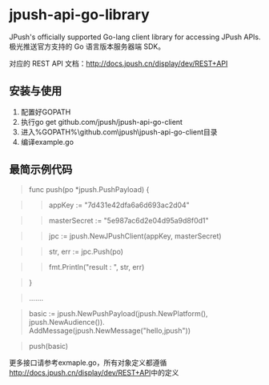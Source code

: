 jpush-api-go-library
====================

JPush's officially supported Go-lang client library for accessing JPush APIs. 极光推送官方支持的 Go 语言版本服务器端 SDK。

对应的 REST API 文档：<http://docs.jpush.cn/display/dev/REST+API>

## 安装与使用
1. 配置好GOPATH
2. 执行go get github.com/jpush/jpush-api-go-client
3. 进入%GOPATH%\github.com\jpush\jpush-api-go-client目录
4. 编译example.go

## 最简示例代码

> func push(po *jpush.PushPayload) {

>>	appKey := "7d431e42dfa6a6d693ac2d04"

>>	masterSecret := "5e987ac6d2e04d95a9d8f0d1"

>>	jpc := jpush.NewJPushClient(appKey, masterSecret)

>>	str, err := jpc.Push(po)

>>	fmt.Println("result : ", str, err)

>}

> .......

> basic := jpush.NewPushPayload(jpush.NewPlatform(), jpush.NewAudience()).
>		AddMessage(jpush.NewMessage("hello,jpush"))

>	push(basic)

更多接口请参考exmaple.go，所有对象定义都遵循<http://docs.jpush.cn/display/dev/REST+API>中的定义
